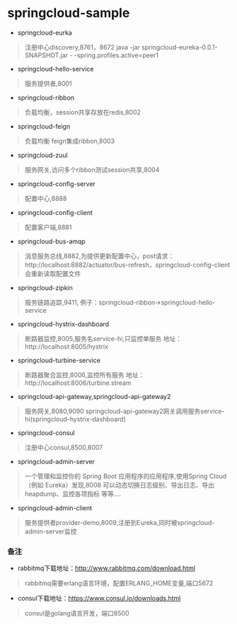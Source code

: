 # springcloud-sample

* springcloud-eurka 
> 注册中心discovery,8761，8672
> java -jar springcloud-eureka-0.0.1-SNAPSHOT.jar - -spring.profiles.active=peer1
* springcloud-hello-service
> 服务提供者,8001
* springcloud-ribbon
> 负载均衡，session共享存放在redis,8002
* springcloud-feign
> 负载均衡 feign集成ribbon,8003
* springcloud-zuul
> 服务网关,访问多个ribbon测试session共享,8004
* springcloud-config-server
> 配置中心,8888
* springcloud-config-client
> 配置客户端,8881
* springcloud-bus-amqp
> 消息服务总线,8882,为提供更新配置中心，post请求：http://localhost:8882/actuator/bus-refresh，springcloud-config-client会重新读取配置文件
* springcloud-zipkin
> 服务链路追踪,9411, 例子：springcloud-ribbon->springcloud-hello-service
* springcloud-hystrix-dashboard
> 断路器监控,8005,服务名service-hi,只监控单服务
> 地址：http://localhost:8005/hystrix
* springcloud-turbine-service
> 断路器聚合监控,8006,监控所有服务
> 地址：http://localhost:8006/turbine.stream
* springcloud-api-gateway,springcloud-api-gateway2
> 服务网关,8080,9090
> springcloud-api-gateway2网关调用服务service-hi(springcloud-hystrix-dashboard)
* springcloud-consul
> 注册中心consul,8500,8007
* springcloud-admin-server
> 一个管理和监控你的 Spring Boot 应用程序的应用程序,使用Spring Cloud（例如 Eureka）发现,8008
> 可以动态切换日志级别、导出日志、导出heapdump、监控各项指标 等等….
* springcloud-admin-client
> 服务提供者provider-demo,8009,注册到Eureka,同时被springcloud-admin-server监控



### 备注
* rabbitmq下载地址：http://www.rabbitmq.com/download.html
> rabbitmq需要erlang语言环境，配置ERLANG_HOME变量,端口5672
* consul下载地址：https://www.consul.io/downloads.html
> consul是golang语言开发，端口8500